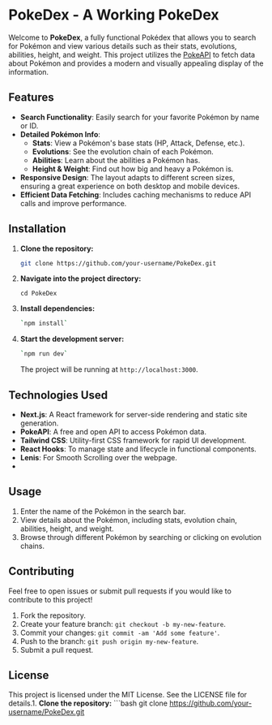 PokeDex - A Working PokeDex
===========================

Welcome to **PokeDex**, a fully functional Pokédex that allows you to search for Pokémon and view various details such as their stats, evolutions, abilities, height, and weight. This project utilizes the [PokeAPI](https://pokeapi.co/) to fetch data about Pokémon and provides a modern and visually appealing display of the information.

Features
--------

-   **Search Functionality**: Easily search for your favorite Pokémon by name or ID.
-   **Detailed Pokémon Info**:
    -   **Stats**: View a Pokémon's base stats (HP, Attack, Defense, etc.).
    -   **Evolutions**: See the evolution chain of each Pokémon.
    -   **Abilities**: Learn about the abilities a Pokémon has.
    -   **Height & Weight**: Find out how big and heavy a Pokémon is.
-   **Responsive Design**: The layout adapts to different screen sizes, ensuring a great experience on both desktop and mobile devices.
-   **Efficient Data Fetching**: Includes caching mechanisms to reduce API calls and improve performance.

Installation
------------

1.  **Clone the repository:**

    ```bash
    git clone https://github.com/your-username/PokeDex.git

2.  **Navigate into the project directory:**
    ```
    cd PokeDex

3.  **Install dependencies:**

    ```bash
    `npm install`

4.  **Start the development server:**

    ```bash
    `npm run dev`
    ```
    The project will be running at `http://localhost:3000`.

Technologies Used
-----------------

-   **Next.js**: A React framework for server-side rendering and static site generation.
-   **PokeAPI**: A free and open API to access Pokémon data.
-   **Tailwind CSS**: Utility-first CSS framework for rapid UI development.
-   **React Hooks**: To manage state and lifecycle in functional components.
-   **Lenis**: For Smooth Scrolling over the webpage.
-   

Usage
-----

1.  Enter the name of the Pokémon in the search bar.
2.  View details about the Pokémon, including stats, evolution chain, abilities, height, and weight.
3.  Browse through different Pokémon by searching or clicking on evolution chains.

Contributing
------------

Feel free to open issues or submit pull requests if you would like to contribute to this project!

1.  Fork the repository.
2.  Create your feature branch: `git checkout -b my-new-feature`.
3.  Commit your changes: `git commit -am 'Add some feature'`.
4.  Push to the branch: `git push origin my-new-feature`.
5.  Submit a pull request.

License
-------

This project is licensed under the MIT License. See the LICENSE file for details.1. **Clone the repository:** ```bash git clone https://github.com/your-username/PokeDex.git
